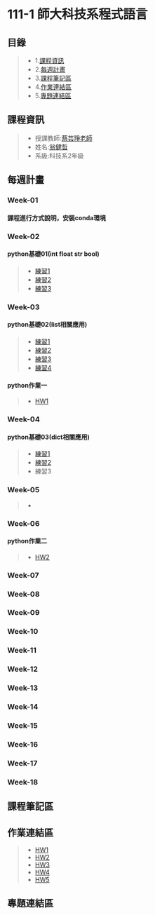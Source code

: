 # 111-1 師大科技系程式語言
## 目錄
> * 1.[課程資訊](https://github.com/Robbish1106/PL#%E8%AA%B2%E7%A8%8B%E8%B3%87%E8%A8%8A)
> * 2.[每週計畫](https://github.com/Robbish1106/PL#%E6%AF%8F%E9%80%B1%E8%A8%88%E7%95%AB)
> * 3.[課程筆記區](https://github.com/Robbish1106/PL#%E8%AA%B2%E7%A8%8B%E7%AD%86%E8%A8%98%E5%8D%80)
> * 4.[作業連結區](https://github.com/Robbish1106/PL#%E4%BD%9C%E6%A5%AD%E9%80%A3%E7%B5%90%E5%8D%80)
> * 5.[專題連結區](https://github.com/Robbish1106/PL#%E5%B0%88%E9%A1%8C%E9%80%A3%E7%B5%90%E5%8D%80)
## 課程資訊
> * 授課教師:[蔡芸琤老師](https://github.com/pecu?tab=repositories)
> * 姓名:[翁健哲](https://robbish1106.github.io/Web/bootstrap/blog/index.html)
> * 系級:科技系2年級
## 每週計畫
### Week-01
#### 課程進行方式說明，安裝conda環境
### Week-02
#### python基礎01(int float str bool)
> * [練習1](https://github.com/Robbish1106/PL/blob/main/PL/test1-1.py)
> * [練習2](https://github.com/Robbish1106/PL/blob/main/PL/test1-2.py)
> * [練習3](https://github.com/Robbish1106/PL/blob/main/PL/test1-3.py)
### Week-03
#### python基礎02(list相關應用)
> * [練習1](https://github.com/Robbish1106/PL/blob/main/PL/test2-1.py)
> * [練習2](https://github.com/Robbish1106/PL/blob/main/PL/test2-2.py)
> * [練習3](https://github.com/Robbish1106/PL/blob/main/PL/test2-3.py)
> * [練習4](https://github.com/Robbish1106/PL/blob/main/PL/test2-4.py)
#### python作業一
> * [HW1](https://github.com/Robbish1106/PL/blob/main/hw1/hw1_rework.ipynb)
### Week-04 
#### python基礎03(dict相關應用)
> * [練習1](https://github.com/Robbish1106/PL/blob/main/PL/test3-1.py)
> * [練習2](https://github.com/Robbish1106/PL/blob/main/PL/test3-2.py)
> * 練習3
### Week-05
> * 
### Week-06
#### python作業二
> * [HW2](https://github.com/Robbish1106/PL/blob/main/hw2/HW2.ipynb)
### Week-07
### Week-08
### Week-09
### Week-10
### Week-11
### Week-12
### Week-13
### Week-14
### Week-15
### Week-16
### Week-17
### Week-18
## 課程筆記區
## 作業連結區
> * [HW1](https://github.com/Robbish1106/PL/tree/main/hw1)
> * [HW2](https://github.com/Robbish1106/PL/tree/main/hw2)
> * [HW3](https://github.com/Robbish1106/PL/tree/main/hw3)
> * [HW4](https://github.com/Robbish1106/PL/tree/main/hw4)
> * [HW5](https://github.com/Robbish1106/PL/tree/main/hw5)
## 專題連結區

